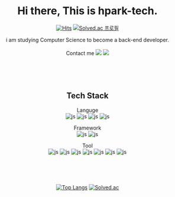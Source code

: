 
<div align=center>


# Hi there, This is hpark-tech.
[![Hits](https://hits.seeyoufarm.com/api/count/incr/badge.svg?url=https%3A%2F%2Fgithub.com%2Fhpark-tech%2Fhit-counter&count_bg=%2379C83D&title_bg=%23555555&icon=&icon_color=%23E7E7E7&title=hits&edge_flat=false)](https://hits.seeyoufarm.com)
[![Solved.ac
프로필](http://mazassumnida.wtf/api/mini/generate_badge?boj=todayicode)](https://solved.ac/todayicode)

i am studying Computer Science to become a back-end developer. <br/>
<br/>
Contact me 
<a href="https://a-develop.tistory.com"><img src="https://img.shields.io/badge/Blog-000000?style=flat-square&logo=Tistory&logoColor=white"/></a>
<a href="mailto:hpark.tech@gmail.com"><img src="https://img.shields.io/badge/Gmail-d14836?style=flat-square&logo=Gmail&logoColor=white"/></a>

<!--
**hpark-tech/hpark-tech** is a ✨ _special_ ✨ repository because its `README.md` (this file) appears on your GitHub profile.

Here are some ideas to get you started:

- 🔭 I’m currently working on ...
- 🌱 I’m currently learning ...
- 👯 I’m looking to collaborate on ...
- 🤔 I’m looking for help with ...
- 💬 Ask me about ...
- 📫 How to reach me: ...
- 😄 Pronouns: ...
- ⚡ Fun fact: ...
-->

<br/>
<br/>
<br/>

## Tech Stack
Languge <br/>
![js](https://img.shields.io/badge/Java-ED8B00?style=for-the-badge&logo=openjdk&logoColor=white) ![js](https://img.shields.io/badge/JavaScript-F7DF1E?style=for-the-badge&logo=JavaScript&logoColor=white)  ![js](https://img.shields.io/badge/HTML-239120?style=for-the-badge&logo=html5&logoColor=white) ![js](https://img.shields.io/badge/CSS-239120?&style=for-the-badge&logo=css3&logoColor=white) 

Framework <br/>
![js](https://img.shields.io/badge/Spring-6DB33F?style=for-the-badge&logo=spring&logoColor=white) ![js](https://img.shields.io/badge/jQuery-0769AD?style=for-the-badge&logo=jquery&logoColor=white)

Tool <br/>
![js](https://img.shields.io/badge/Eclipse-2C2255?style=for-the-badge&logo=eclipse&logoColor=white) ![js](https://img.shields.io/badge/Windows-0078D6?style=for-the-badge&logo=windows&logoColor=white) ![js](https://img.shields.io/badge/MySQL-00000F?style=for-the-badge&logo=mysql&logoColor=white)  ![js](https://img.shields.io/badge/Oracle-F80000?style=for-the-badge&logo=Oracle&logoColor=white)    ![js](https://img.shields.io/badge/Bootstrap-563D7C?style=for-the-badge&logo=bootstrap&logoColor=white)
    ![js](https://img.shields.io/badge/Notion-000000?style=for-the-badge&logo=notion&logoColor=white) ![js](https://img.shields.io/badge/Amazon_AWS-232F3E?style=for-the-badge&logo=amazon-aws&logoColor=white) 


  <br/>
   <br/>
   <br/>

[![Top Langs](https://github-readme-stats.vercel.app/api/top-langs/?username=hpark-tech)](https://github.com/hpark-tech/github-readme-stats) [![Solved.ac](http://mazassumnida.wtf/api/v2/generate_badge?boj=todayicode)](https://solved.ac/todayicode)


</div>

